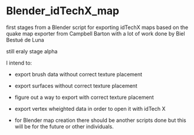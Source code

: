 # Blender_idTechX_map

first stages from a Blender script for exporting idTechX maps
based on the quake map exporter from Campbell Barton with a lot of work done by Biel Bestué de Luna

still eraly stage alpha

I intend to:

 - export brush data without correct texture placement
 - export surfaces without correct texture placement
 - figure out a way to export with correct texture placement
 - export vertex wheighted data in order to open it with idTech X

 - for Blender map creation there should be another scripts done but this will be for the future or other individuals.

